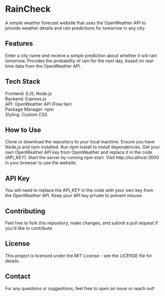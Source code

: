 # RainCheck 

A simple weather forecast website that uses the OpenWeather API to provide weather details and rain predictions for tomorrow in any city.

## Features

Enter a city name and receive a simple prediction about whether it will rain tomorrow.
Provides the probability of rain for the next day, based on real-time data from the OpenWeather API.

## Tech Stack

Frontend: EJS, Node.js  
Backend: Express.js  
API: OpenWeather API (Free tier)  
Package Manager: npm  
Styling: Custom CSS

## How to Use

Clone or download the repository to your local machine.
Ensure you have Node.js and npm installed.
Run npm install to install dependencies.
Get your own OpenWeather API key from OpenWeather and replace it in the code (API_KEY).
Start the server by running npm start.
Visit http://localhost:3000 in your browser to use the website.

## API Key

You will need to replace the API_KEY in the code with your own key from the OpenWeather API.
Keep your API key private to prevent misuse.

## Contributing

Feel free to fork this repository, make changes, and submit a pull request if you'd like to contribute.

## License

This project is licensed under the MIT License - see the LICENSE file for details.

## Contact
For any questions or suggestions, feel free to open an issue or reach out!
